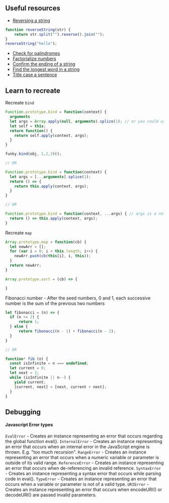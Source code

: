 

## Useful resources
- [Reversing a string](https://medium.freecodecamp.com/how-to-reverse-a-string-in-javascript-in-3-different-ways-75e4763c68cb#.21a6igs2v)

```js
function reverseString(str) {
    return str.split("").reverse().join("");
}
reverseString("hello");
```

- [Check for palindromes](https://medium.freecodecamp.com/two-ways-to-check-for-palindromes-in-javascript-64fea8191fd7#.cloixfqz0)
- [Factorialize numbers](https://medium.freecodecamp.com/how-to-factorialize-a-number-in-javascript-9263c89a4b38#.8uwibba2o)
- [Confirm the ending of a string](https://medium.freecodecamp.com/two-ways-to-confirm-the-ending-of-a-string-in-javascript-62b4677034ac#.7bgq02qua)
- [Find the longest word in a string](https://medium.freecodecamp.com/three-ways-to-find-the-longest-word-in-a-string-in-javascript-a2fb04c9757c#.rwmqzokyn)
- [Title case a sentence](https://medium.freecodecamp.com/three-ways-to-title-case-a-sentence-in-javascript-676a9175eb27#.wxvzuvj5u)


## Learn to recreate

Recreate `bind`

```js
Function.prototype.bind = function(context) {
  arguments
  let args = Array.apply(null, arguments).splice(1); // or you could use Array.from(arguments)
  let self = this;
  return function() {
    return self.apply(context, args);
  }
}

funky.bind(obj, 1,2,3)();

// OR

Function.prototype.bind = function(context) {
  let args = [...arguments].splice(1);
  return () => {
    return this.apply(context, args);
  }
}

// OR

Function.prototype.bind = function(context, ...args) { // args is a rest parameter
  return () => this.apply(context, args);
}
```


Recreate `map`

```js
Array.prototype.map = function(cb) {
  let newArr = [];
  for (var i = 0; i < this.length; i++) {
    newArr.push(cb(this[i], i, this));
  }
  return newArr;
}
```

```js
Array.prototype.sort = (cb) => {

}
```


Fibonacci number - After the seed numbers, 0 and 1, each successive number is the sum of the previous two numbers

```js
let fibonacci = (n) => {
  if (n <= 2) {
      return 1;
  } else {
      return fibonacci(n - 1) + fibonacci(n - 2);
  }
}

// OR

function* fib (n) {
  const isInfinite = n === undefined;
  let current = 0;
  let next = 1;
  while (isInfinite || n--) {
    yield current;
    [current, next] = [next, current + next];
  }
}
```


## Debugging

#### Javascript Error types

`EvalError` - Creates an instance representing an error that occurs regarding the global function eval().
`InternalError` - Creates an instance representing an error that occurs when an internal error in the JavaScript engine is thrown. E.g. "too much recursion".
`RangeError` - Creates an instance representing an error that occurs when a numeric variable or parameter is outside of its valid range.
`ReferenceError` - Creates an instance representing an error that occurs when de-referencing an invalid reference.
`SyntaxError` - Creates an instance representing a syntax error that occurs while parsing code in eval().
`TypeError` - Creates an instance representing an error that occurs when a variable or parameter is not of a valid type.
`URIError` - Creates an instance representing an error that occurs when encodeURI() or decodeURI() are passed invalid parameters.
